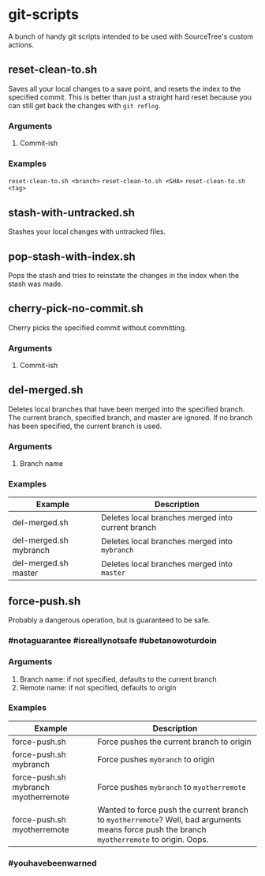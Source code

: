 # git-scripts
A bunch of handy git scripts intended to be used with SourceTree's custom actions.

## reset-clean-to.sh
Saves all your local changes to a save point, and resets the index to the specified commit. This is better than just a straight hard reset because you can still get back the changes with `git reflog`.

### Arguments
1. Commit-ish

### Examples
`reset-clean-to.sh <branch>`
`reset-clean-to.sh <SHA>`
`reset-clean-to.sh <tag>`

## stash-with-untracked.sh
Stashes your local changes with untracked files.

## pop-stash-with-index.sh
Pops the stash and tries to reinstate the changes in the index when the stash was made.

## cherry-pick-no-commit.sh
Cherry picks the specified commit without committing.

### Arguments
1. Commit-ish

## del-merged.sh
Deletes local branches that have been merged into the specified branch. The current branch, specified branch, and master are ignored. If no branch has been specified, the current branch is used.

### Arguments
1. Branch name

### Examples
Example | Description
--- | ---
del-merged.sh | Deletes local branches merged into current branch
del-merged.sh mybranch | Deletes local branches merged into `mybranch`
del-merged.sh master | Deletes local branches merged into `master`

## force-push.sh
Probably a dangerous operation, but is guaranteed to be safe.

### #notaguarantee #isreallynotsafe #ubetanowoturdoin

### Arguments
1. Branch name: if not specified, defaults to the current branch
1. Remote name: if not specified, defaults to origin

### Examples
Example | Description
--- | ---
force-push.sh | Force pushes the current branch to origin
force-push.sh mybranch | Force pushes `mybranch` to origin
force-push.sh mybranch myotherremote | Force pushes `mybranch` to `myotherremote`
force-push.sh myotherremote | Wanted to force push the current branch to `myotherremote`? Well, bad arguments means force push the branch `myotherremote` to origin. Oops.

### #youhavebeenwarned